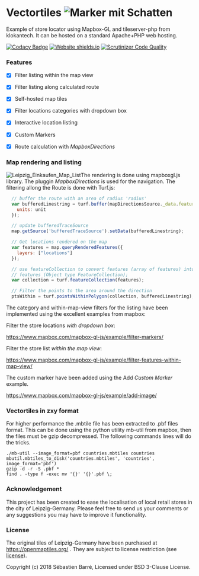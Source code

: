 # Vectortiles ![Marker mit Schatten](https://github.com/sheub/vectortiles/blob/master/media/Marker_with_Shadow.png)

Example of store locator using Mapbox-GL and tileserver-php from klokantech.
It can be hosted on a standard Apache+PHP web hosting.

[![Codacy Badge](https://api.codacy.com/project/badge/Grade/992d2af0bf6b4704a3ea96791b25cb52)](https://www.codacy.com/app/sheub/vectortiles?utm_source=github.com&amp;utm_medium=referral&amp;utm_content=sheub/vectortiles&amp;utm_campaign=Badge_Grade) [![Website shields.io](https://img.shields.io/website-up-down-green-red/http/shields.io.svg)](https://leipzig-einkaufen.de)
[![Scrutinizer Code Quality](https://scrutinizer-ci.com/g/sheub/vectortiles/badges/quality-score.png?b=master)](https://scrutinizer-ci.com/g/sheub/vectortiles/?branch=master)

### Features

- [x] Filter listing within the map view
- [x] Filter listing along calculated route
- [x] Self-hosted map tiles
- [x] Filter locations categories with dropdown box
- [x] Interactive location listing
- [x] Custom Markers
- [x] Route calculation with *MapboxDirections*


### Map rendering and listing

![Leipzig_Einkaufen_Map_List](https://github.com/sheub/vectortiles/blob/master/media/Leipzig_Einkaufen_Map_List.png)The rendering is done using mapboxgl.js library. 
The pluggin *MapboxDirections* is used for the navigation. The filtering allong the Route is done with Turf.js:

```javascript
  // buffer the route with an area of radius 'radius'
  var bufferedLinestring = turf.buffer(mapDirectionsSource._data.features[2].geometry, radius, {
    units: unit
  });

  // update bufferedTraceSource
  map.getSource('bufferedTraceSource').setData(bufferedLinestring);

  // Get locations rendered on the map
  var features = map.queryRenderedFeatures({
    layers: ["locations"]
  });

  // use featureCollection to convert features (array of features) into a collection of 
  // features (Object type FeatureCollection);
  var collection = turf.featureCollection(features);

  // Filter the points to the area around the direction
  ptsWithin = turf.pointsWithinPolygon(collection, bufferedLinestring);
  ```
  
The category and within-map-view filters for the listing have been implemented using the excellent examples from mapbox:



Filter the store locations *with dropdown box*: 

https://www.mapbox.com/mapbox-gl-js/example/filter-markers/

Filter the store list *within the map view*:

 https://www.mapbox.com/mapbox-gl-js/example/filter-features-within-map-view/
 
 The custom marker have been added using the Add *Custom Marker* example.

https://www.mapbox.com/mapbox-gl-js/example/add-image/


### Vectortiles in zxy format

For higher performance the .mbtile file has been extracted to .pbf files format. This can be done using the python utility mb-util from mapbox, then the files must be gzip decompressed. The following commands lines will do the tricks.

```
./mb-util --image_format=pbf countries.mbtiles countries
mbutil.mbtiles_to_disk('countries.mbtiles', 'countries', image_format='pbf')
gzip -d -r -S .pbf *
find . -type f -exec mv '{}' '{}'.pbf \;
```

### Acknowledgement

This project has been created to ease the localisation of local retail stores in the city of Leipzig-Germany.
Please feel free to send us your comments or any suggestions you may have to improve it functionality.

### License

The original tiles of Leipzig-Germany have been purchased at https://openmaptiles.org/ . They are subject to license restriction (see [license](https://github.com/sheub/vectortiles/blob/master/LICENSE)).


Copyright (c) 2018 Sébastien Barré, Licensed under BSD 3-Clause License.
